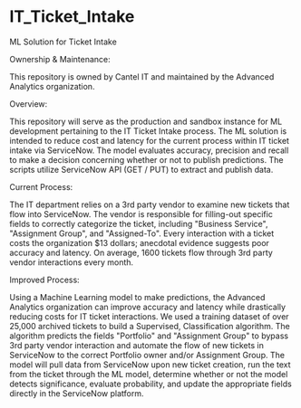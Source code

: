 # IT_Ticket_Intake
ML Solution for Ticket Intake

Ownership & Maintenance:

This repository is owned by Cantel IT and maintained by the Advanced Analytics organization.

Overview:

This repository will serve as the production and sandbox instance for ML development pertaining to the IT Ticket Intake process.
The ML solution is intended to reduce cost and latency for the current process within IT ticket intake via ServiceNow. 
The model evaluates accuracy, precision and recall to make a decision concerning whether or not to publish predictions.
The scripts utilize ServiceNow API (GET / PUT) to extract and publish data.

Current Process:

The IT department relies on a 3rd party vendor to examine new tickets that flow into ServiceNow. The vendor is responsible for 
filling-out specific fields to correctly categorize the ticket, including "Business Service", "Assignment Group", and "Assigned-To".
Every interaction with a ticket costs the organization $13 dollars; anecdotal evidence suggests poor accuracy and latency.
On average, 1600 tickets flow through 3rd party vendor interactions every month.

Improved Process:

Using a Machine Learning model to make predictions, the Advanced Analytics organization can improve accuracy and latency while drastically
reducing costs for IT ticket interactions. We used a training dataset of over 25,000 archived tickets to build a Supervised, 
Classification algorithm. The algorithm predicts the fields "Portfolio" and "Assignment Group" to bypass 3rd party vendor interaction 
and automate the flow of new tickets in ServiceNow to the correct Portfolio owner and/or Assignment Group. The model will pull data from
ServiceNow upon new ticket creation, run the text from the ticket through the ML model, determine whether or not the model detects
significance, evaluate probability, and update the appropriate fields directly in the ServiceNow platform.
